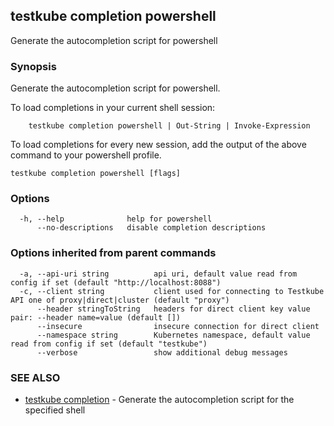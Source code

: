 <head>
  <meta name="docsearch:indexPrefix" content="reference-doc" />
</head>

## testkube completion powershell

Generate the autocompletion script for powershell

### Synopsis

Generate the autocompletion script for powershell.

To load completions in your current shell session:

```
	testkube completion powershell | Out-String | Invoke-Expression
```

To load completions for every new session, add the output of the above command
to your powershell profile.

```
testkube completion powershell [flags]
```

### Options

```
  -h, --help              help for powershell
      --no-descriptions   disable completion descriptions
```

### Options inherited from parent commands

```
  -a, --api-uri string          api uri, default value read from config if set (default "http://localhost:8088")
  -c, --client string           client used for connecting to Testkube API one of proxy|direct|cluster (default "proxy")
      --header stringToString   headers for direct client key value pair: --header name=value (default [])
      --insecure                insecure connection for direct client
      --namespace string        Kubernetes namespace, default value read from config if set (default "testkube")
      --verbose                 show additional debug messages
```

### SEE ALSO

- [testkube completion](testkube_completion.md) - Generate the autocompletion script for the specified shell
